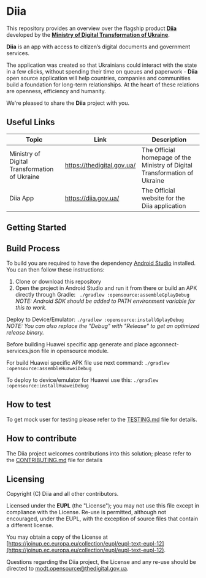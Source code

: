 

# Diia


This repository provides an overview over the flagship product [**Diia**](https://diia.gov.ua/) developed by the [**Ministry of Digital Transformation of Ukraine**](https://thedigital.gov.ua/).

**Diia** is an app with access to citizen’s digital documents and government services.

The application was created so that Ukrainians could interact with the state in a few clicks, without spending their time on queues and paperwork - **Diia** open source application will help countries, companies and communities build a foundation for long-term relationships. At the heart of these relations are openness, efficiency and humanity.

We're pleased to share the **Diia** project with you.

## Useful Links

|Topic|Link|Description|
|--|--|--|
|Ministry of Digital Transformation of Ukraine|https://thedigital.gov.ua/|The Official homepage of the Ministry of Digital Transformation of Ukraine|
|Diia App|https://diia.gov.ua/|The Official website for the Diia application


## Getting Started

## Build Process

To build you are required to have the dependency [Android Studio](https://developer.android.com/studio) installed. You can then follow these instructions:

1. Clone or download this repository
2. Open the project in Android Studio and run it from there or build an APK directly through Gradle:
   ``` ./gradlew :opensource:assembleGplayDebug```
   *NOTE: Android SDK should be added to PATH environment variable for this to work.*

Deploy to Device/Emulator:
```./gradlew :opensource:installGplayDebug```
*NOTE: You can also replace the "Debug" with "Release" to get an optimized release binary.*

Before building Huawei specific app generate and place agconnect-services.json file in opensource module.

For build Huawei specific APK file use next command:
```./gradlew :opensource:assembleHuaweiDebug```

To deploy to device/emulator for Huawei use this:
```./gradlew :opensource:installHuaweiDebug```

## How to test

To get mock user for testing please refer to the [TESTING.md](https://github.com/diia-open-source/diia-setup-howto/blob/main/TESTING.md) file for details.

## How to contribute

The Diia project welcomes contributions into this solution; please refer to the [CONTRIBUTING.md](./CONTRIBUTING.md) file for details

## Licensing

Copyright (C) Diia and all other contributors.

Licensed under the  **EUPL**  (the "License"); you may not use this file except in compliance with the License. Re-use is permitted, although not encouraged, under the EUPL, with the exception of source files that contain a different license.

You may obtain a copy of the License at  [https://joinup.ec.europa.eu/collection/eupl/eupl-text-eupl-12](https://joinup.ec.europa.eu/collection/eupl/eupl-text-eupl-12).

Questions regarding the Diia project, the License and any re-use should be directed to [modt.opensource@thedigital.gov.ua](mailto:modt.opensource@thedigital.gov.ua).
